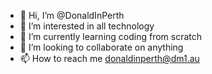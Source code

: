 - 👋 Hi, I’m @DonaldInPerth
- 👀 I’m interested in all technology
- 🌱 I’m currently learning coding from scratch
- 💞️ I’m looking to collaborate on anything
- 📫 How to reach me donaldinperth@dm1.au

<!---
DonaldInPerth/DonaldInPerth is a ✨ special ✨ repository because its `README.md` (this file) appears on your GitHub profile.
You can click the Preview link to take a look at your changes.
--->
